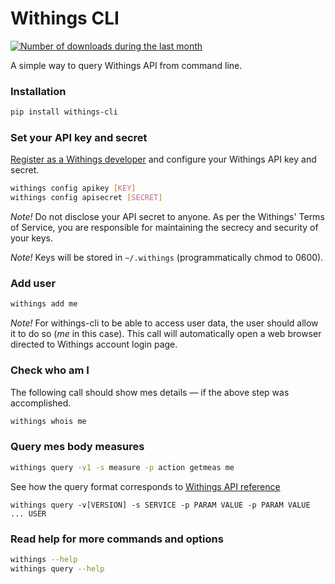 # Withings CLI
[![Number of downloads during the last month](https://img.shields.io/pypi/dm/withings-cli.svg)](https://pypi.python.org/pypi/withings-cli/)

A simple way to query Withings API from command line.

### Installation

```bash
pip install withings-cli
```

### Set your API key and secret

[Register as a Withings developer](https://oauth.withings.com/partner/add)
and configure your Withings API key and secret.

```bash
withings config apikey [KEY]
withings config apisecret [SECRET]
```

*Note!* Do not disclose your API secret to anyone. As per the Withings'
Terms of Service, you are responsible for maintaining the secrecy
and security of your keys.

*Note!* Keys will be stored in `~/.withings` (programmatically chmod to 0600).

### Add user

```bash
withings add me
```

*Note!* For withings-cli to be able to access user data, the user should allow
it to do so (*me* in this case). This call will automatically open a web browser
directed to Withings account login page.

### Check who am I

The following call should show mes details — if the above step was accomplished.

```bash
withings whois me
```

### Query mes body measures

```bash
withings query -v1 -s measure -p action getmeas me
```

See how the query format corresponds to
[Withings API reference](https://oauth.withings.com/api/doc)

```
withings query -v[VERSION] -s SERVICE -p PARAM VALUE -p PARAM VALUE ... USER
```

### Read help for more commands and options

```bash
withings --help
withings query --help
```
